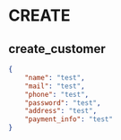 # CREATE

## create_customer
```json
{
    "name": "test",
    "mail": "test",
    "phone": "test",
    "password": "test",
    "address": "test",
    "payment_info": "test"
}
```